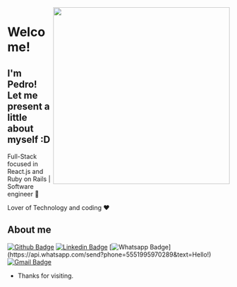 <img align="right" width="400" height="400" src="https://media.giphy.com/media/IThjAlJnD9WNO/giphy.gif">


# Welcome!
## I'm Pedro! Let me present a little about myself :D

Full-Stack focused in React.js and Ruby on Rails | Software engineer :robot:

Lover of Technology and coding :heart:



## About me 

[![Github Badge](https://img.shields.io/badge/-Github-000?style=flat-square&logo=Github&logoColor=white&link=https://github.com/Lucasdfg07)](https://github.com/dev99pedro)
[![Linkedin Badge](https://img.shields.io/badge/-LinkedIn-blue?style=flat-square&logo=Linkedin&logoColor=white&link=https://www.linkedin.com/in/lucas-siqueira-167362148/)](https://www.linkedin.com/in/pedro-ascari/)
[![Whatsapp Badge](https://img.shields.io/badge/-Whatsapp-4CA143?style=flat-square&labelColor=4CA143&logo=whatsapp&logoColor=white&link=https://api.whatsapp.com/send?phone=5551995970289&text=Hello!)](https://api.whatsapp.com/send?phone=5551995970289&text=Hello!)
[![Gmail Badge](https://img.shields.io/badge/-Gmail-c14438?style=flat-square&logo=Gmail&logoColor=white&link=mailto:Lucassiqueirafernandes07@gmail.com)](mailto:pedro.ascarihd@gmail.com)


- Thanks for visiting. 
